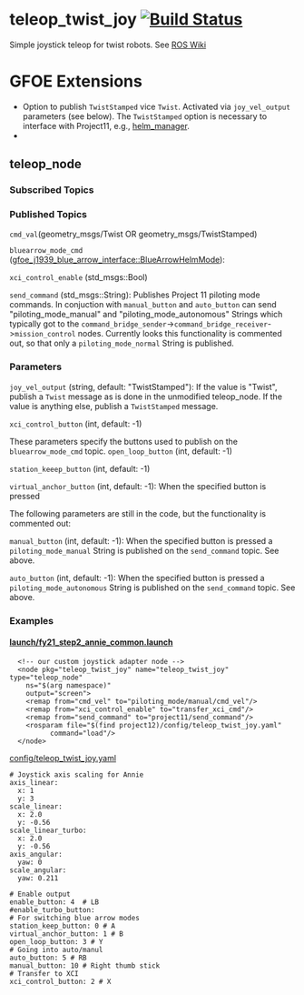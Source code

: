 teleop_twist_joy [![Build Status](https://travis-ci.org/ros-teleop/teleop_twist_joy.svg?branch=indigo-devel)](https://travis-ci.org/ros-teleop/teleop_twist_joy)
================

Simple joystick teleop for twist robots. See [ROS Wiki](http://wiki.ros.org/teleop_twist_joy)

# GFOE Extensions

* Option to publish `TwistStamped` vice `Twist`.  Activated via `joy_vel_output` parameters (see below).  The `TwistStamped` option is necessary to interface with Project11, e.g., [helm_manager](https://github.com/GFOE/helm_manager).
* 


## teleop_node

### Subscribed Topics



### Published Topics

`cmd_val`(geometry_msgs/Twist OR geometry_msgs/TwistStamped)


`bluearrow_mode_cmd` ([gfoe_j1939_blue_arrow_interface::BlueArrowHelmMode](https://bitbucket.org/gfoe/gfoe_j1939_blue_arrow_interface/src/gfoe-devel/msg/BlueArrowHelmMode.msg)):

`xci_control_enable` (std_msgs::Bool)

`send_command` (std_msgs::String): Publishes Project 11 piloting mode commands.  In conjuction with `manual_button` and `auto_button` can send "piloting_mode_manual" and "piloting_mode_autonomous" Strings which typically got to the `command_bridge_sender`->`command_bridge_receiver`->`mission_control` nodes.  Currently looks this functionality is commented out, so that only a `piloting_mode_normal` String is published.


### Parameters

`joy_vel_output` (string, default: "TwistStamped"): If the value is "Twist", publish a `Twist` message as is done in the unmodified teleop_node.  If the value is anything else, publish a `TwistStamped` message.


`xci_control_button` (int, default: -1)

These parameters specify the buttons used to publish on the `bluearrow_mode_cmd` topic.
`open_loop_button` (int, default: -1)

`station_keeep_button` (int, default: -1)

`virtual_anchor_button` (int, default: -1): When the specified button is pressed 



The following parameters are still in the code, but the functionality is commented out:

`manual_button` (int, default: -1): When the specified button is pressed a `piloting_mode_manual` String is published on the `send_command` topic.  See above.

`auto_button` (int, default: -1): When the specified button is pressed a `piloting_mode_autonomous` String is published on the `send_command` topic.  See above.



### Examples

#### [launch/fy21_step2_annie_common.launch](https://bitbucket.org/gfoe/project12/src/gfoe-devel/launch/fy21_step2_annie_common.launch)

```
  <!-- our custom joystick adapter node -->
  <node pkg="teleop_twist_joy" name="teleop_twist_joy" type="teleop_node"
	ns="$(arg namespace)"
	output="screen">
    <remap from="cmd_vel" to="piloting_mode/manual/cmd_vel"/>
    <remap from="xci_control_enable" to="transfer_xci_cmd"/>
    <remap from="send_command" to="project11/send_command"/>
    <rosparam file="$(find project12)/config/teleop_twist_joy.yaml"
	      command="load"/>
  </node>
```

[config/teleop_twist_joy.yaml](https://bitbucket.org/gfoe/project12/src/gfoe-devel/config/teleop_twist_joy.yaml)
```
# Joystick axis scaling for Annie
axis_linear:
  x: 1
  y: 3
scale_linear:
  x: 2.0
  y: -0.56
scale_linear_turbo:
  x: 2.0
  y: -0.56
axis_angular:
  yaw: 0
scale_angular:
  yaw: 0.211

# Enable output
enable_button: 4  # LB 
#enable_turbo_button:
# For switching blue arrow modes
station_keep_button: 0 # A
virtual_anchor_button: 1 # B
open_loop_button: 3 # Y
# Going into auto/manul
auto_button: 5 # RB
manual_button: 10 # Right thumb stick
# Transfer to XCI 
xci_control_button: 2 # X
```
